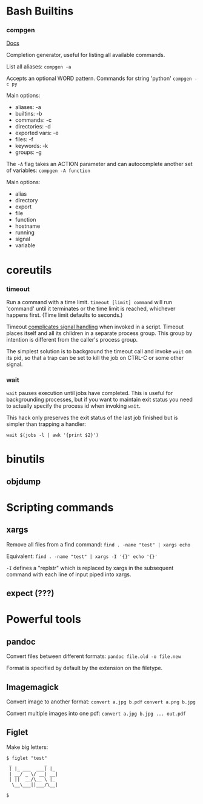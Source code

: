 # Bash Builtins

### compgen

[Docs](https://www.gnu.org/software/bash/manual/html_node/Programmable-Completion-Builtins.html)

Completion generator, useful for listing all available commands.

List all aliases:
`compgen -a`

Accepts an optional WORD pattern. Commands for string 'python'
`compgen -c py`

Main options:

* aliases: -a
* builtins: -b
* commands: -c
* directories: -d
* exported vars: -e
* files: -f
* keywords: -k
* groups: -g

The `-A` flag takes an ACTION parameter and can autocomplete another set of variables:
`compgen -A function`

Main options:
* alias
* directory
* export
* file
* function
* hostname
* running
* signal
* variable

# coreutils

### timeout

Run a command with a time limit. `timeout [limit] command` will run 'command' until it terminates or the time limit is reached, whichever happens first. (Time limit defaults to seconds.)

Timeout [complicates signal handling](https://unix.stackexchange.com/questions/57667/why-cant-i-kill-a-timeout-called-from-a-bash-script-with-a-keystroke) when invoked in a script. Timeout places itself and all its children in a separate process group. This group by intention is different from the caller's process group. 

The simplest solution is to background the timeout call and invoke `wait` on its pid, so that a trap can be set to kill the job on CTRL-C or some other signal.

### wait

`wait` pauses execution until jobs have completed. This is useful for backgrounding processes, but if you want to maintain exit status you need to actually specify the process id when invoking `wait`.

This hack only preserves the exit status of the last job finished but is simpler than trapping a handler:

```wait $(jobs -l | awk '{print $2}')```


# binutils

## objdump


# Scripting commands

## xargs

Remove all files from a find command:
`find . -name "test" | xargs echo`

Equivalent:
`find . -name "test" | xargs -I '{}' echo '{}'`

`-I` defines a "replstr" which is replaced by xargs in the subsequent command with each line of input piped into xargs.

## expect (???)

# Powerful tools

## pandoc

Convert files between different formats:
`pandoc file.old -o file.new`

Format is specified by default by the extension on the filetype.

## Imagemagick

Convert image to another format:
`convert a.jpg b.pdf`
`convert a.png b.jpg`

Convert multiple images into one pdf:
`convert a.jpg b.jpg ... out.pdf`

## Figlet

Make big letters:

```
$ figlet "test"
 _            _
 | |_ ___  ___| |_
 | __/ _ \/ __| __|
 | ||  __/\__ \ |_
  \__\___||___/\__|

$
```

